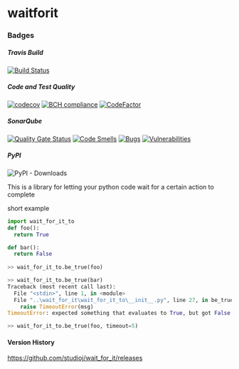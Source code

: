 # waitforit
### Badges
##### Travis Build
[![Build Status](https://travis-ci.com/studioj/wait_for_it.svg?branch=master)](https://travis-ci.com/studioj/wait_for_it)

##### Code and Test Quality
[![codecov](https://codecov.io/gh/studioj/wait_for_it/branch/master/graph/badge.svg)](https://codecov.io/gh/studioj/wait_for_it)
[![BCH compliance](https://bettercodehub.com/edge/badge/studioj/wait_for_it?branch=master)](https://bettercodehub.com/)
[![CodeFactor](https://www.codefactor.io/repository/github/studioj/wait_for_it/badge)](https://www.codefactor.io/repository/github/studioj/wait_for_it)

##### SonarQube
[![Quality Gate Status](https://sonarcloud.io/api/project_badges/measure?project=studioj_wait_for_it&metric=alert_status)](https://sonarcloud.io/dashboard?id=studioj_wait_for_it)
[![Code Smells](https://sonarcloud.io/api/project_badges/measure?project=studioj_wait_for_it&metric=code_smells)](https://sonarcloud.io/dashboard?id=studioj_wait_for_it)
[![Bugs](https://sonarcloud.io/api/project_badges/measure?project=studioj_wait_for_it&metric=bugs)](https://sonarcloud.io/dashboard?id=studioj_wait_for_it)
[![Vulnerabilities](https://sonarcloud.io/api/project_badges/measure?project=studioj_wait_for_it&metric=vulnerabilities)](https://sonarcloud.io/dashboard?id=studioj_wait_for_it)

##### PyPI

![PyPI - Downloads](https://img.shields.io/pypi/dw/wait_for_it_to?style=flat)

This is a library for letting your python code wait for a certain action to complete

short example

```python
import wait_for_it_to
def foo():
  return True

def bar():
  return False
  
>> wait_for_it_to.be_true(foo)

>> wait_for_it_to.be_true(bar)
Traceback (most recent call last):
  File "<stdin>", line 1, in <module>
  File "..\wait_for_it\wait_for_it_to\__init__.py", line 27, in be_true
    raise TimeoutError(msg)
TimeoutError: expected something that evaluates to True, but got False instead

>> wait_for_it_to.be_true(foo, timeout=5)
```
#### Version History

https://github.com/studioj/wait_for_it/releases